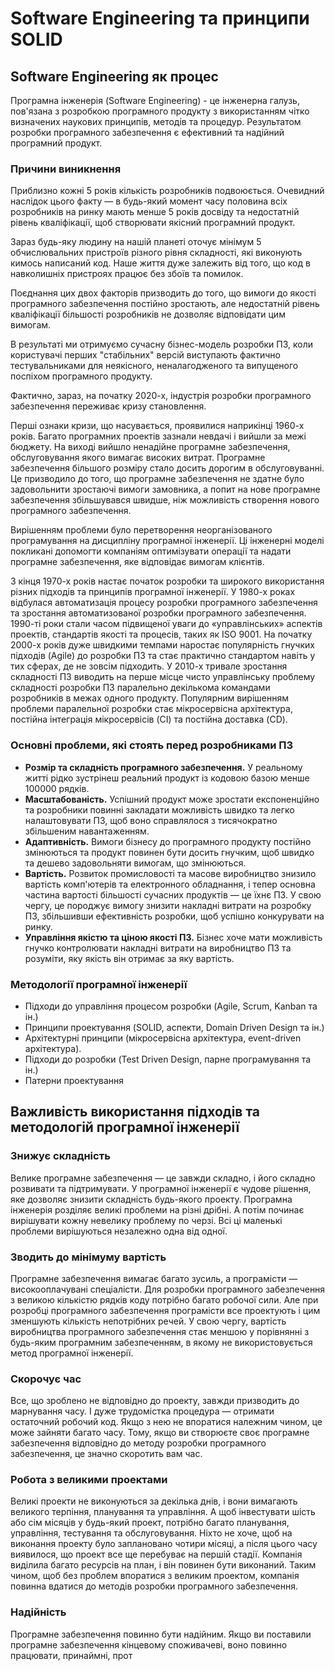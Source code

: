 # Software Engineering та принципи SOLID

## Software Engineering як процес

Програмна інженерія (Software Engineering) - це інженерна галузь, пов'язана з розробкою програмного продукту з використанням чітко визначених наукових принципів, методів та процедур. Результатом розробки програмного забезпечення є ефективний та надійний програмний продукт.

### Причини виникнення

Приблизно кожні 5 років кількість розробників подвоюється. Очевидний наслідок цього факту — в будь-який момент часу половина всіх розробників на ринку мають менше 5 років досвіду та недостатній рівень кваліфікації, щоб створювати якісний програмний продукт.

Зараз будь-яку людину на нашій планеті оточує мінімум 5 обчислювальних пристроїв різного рівня складності, які виконують кимось написаний код. Наше життя дуже залежить від того, що код в навколишніх пристроях працює без збоїв та помилок.

Поєднання цих двох факторів призводить до того, що вимоги до якості програмного забезпечення постійно зростають, але недостатній рівень кваліфікації більшості розробників не дозволяє відповідати цим вимогам.

В результаті ми отримуємо сучасну бізнес-модель розробки ПЗ, коли користувачі перших "стабільних" версій виступають фактично тестувальниками для неякісного, неналагодженого та випущеного поспіхом програмного продукту.

Фактично, зараз, на початку 2020-х, індустрія розробки програмного забезпечення переживає кризу становлення.

Перші ознаки кризи, що насувається, проявилися наприкінці 1960-х років. Багато програмних проектів зазнали невдачі і вийшли за межі бюджету. На виході вийшло ненадійне програмне забезпечення, обслуговування якого вимагає високих витрат. Програмне забезпечення більшого розміру стало досить дорогим в обслуговуванні. Це призводило до того, що програмне забезпечення не здатне було задовольнити зростаючі вимоги замовника, а попит на нове програмне забезпечення збільшувався швидше, ніж можливість створення нового програмного забезпечення.

Вирішенням проблеми було перетворення неорганізованого програмування на дисципліну програмної інженерії. Ці інженерні моделі покликані допомогти компаніям оптимізувати операції та надати програмне забезпечення, яке відповідає вимогам клієнтів.

З кінця 1970-х років настає початок розробки та широкого використання різних підходів та принципів програмної інженерії. У 1980-х роках відбулася автоматизація процесу розробки програмного забезпечення та зростання автоматизованої розробки програмного забезпечення. 1990-ті роки стали часом підвищеної уваги до «управлінських» аспектів проектів, стандартів якості та процесів, таких як ISO 9001. На початку 2000-х років дуже швидкими темпами наростає популярність гнучких підходів (Agile) до розробки ПЗ та стає практично стандартом навіть у тих сферах, де не зовсім підходить. У 2010-х тривале зростання складності ПЗ виводить на перше місце чисто управлінську проблему складності розробки ПЗ паралельно декількома командами розробників в межах одного продукту. Популярним вирішенням проблеми паралельної розробки стає мікросервісна архітектура, постійна інтеграція мікросервісів (CI) та постійна доставка (CD).

### Основні проблеми, які стоять перед розробниками ПЗ

- **Розмір та складність програмного забезпечення.** У реальному житті рідко зустрінеш реальний продукт із кодовою базою менше 100000 рядків.
- **Масштабованість.** Успішний продукт може зростати експоненційно та розробники повинні закладати можливість швидко та легко налаштовувати ПЗ, щоб воно справлялося з тисячократно збільшеним навантаженням.
- **Адаптивність.** Вимоги бізнесу до програмного продукту постійно змінюються та продукт повинен бути досить гнучким, щоб швидко та дешево задовольняти вимогам, що змінюються.
- **Вартість.** Розвиток промисловості та масове виробництво знизило вартість комп'ютерів та електронного обладнання, і тепер основна частина вартості більшості сучасних продуктів — це їхнє ПЗ. У свою чергу, це породжує вимогу знизити накладні витрати на розробку ПЗ, збільшивши ефективність розробки, щоб успішно конкурувати на ринку.
- **Управління якістю та ціною якості ПЗ.** Бізнес хоче мати можливість гнучко контролювати накладні витрати на виробництво ПЗ та розуміти, яку якість він отримає за яку вартість.

### Методології програмної інженерії

- Підходи до управління процесом розробки (Agile, Scrum, Kanban та ін.)
- Принципи проектування (SOLID, аспекти, Domain Driven Design та ін.)
- Архітектурні принципи (мікросервісна архітектура, event-driven архітектура).
- Підходи до розробки (Test Driven Design, парне програмування та ін.)
- Патерни проектування

## Важливість використання підходів та методологій програмної інженерії

### Знижує складність

Велике програмне забезпечення — це завжди складно, і його складно розвивати та підтримувати. У програмної інженерії є чудове рішення, яке дозволяє знизити складність будь-якого проекту. Програмна інженерія розділяє великі проблеми на різні дрібні. А потім починає вирішувати кожну невелику проблему по черзі. Всі ці маленькі проблеми вирішуються незалежно одна від одної.

### Зводить до мінімуму вартість

Програмне забезпечення вимагає багато зусиль, а програмісти — високооплачувані спеціалісти. Для розробки програмного забезпечення з великою кількістю рядків коду потрібно багато робочої сили. Але при розробці програмного забезпечення програмісти все проектують і цим зменшують кількість непотрібних речей. У свою чергу, вартість виробництва програмного забезпечення стає меншою у порівнянні з будь-яким програмним забезпеченням, в якому не використовується метод програмної інженерії.

### Скорочує час

Все, що зроблено не відповідно до проекту, завжди призводить до марнування часу. І дуже трудомістка процедура — отримати остаточний робочий код. Якщо з нею не впоратися належним чином, це може зайняти багато часу. Тому, якщо ви створюєте своє програмне забезпечення відповідно до методу розробки програмного забезпечення, це значно скоротить вам час.

### Робота з великими проектами

Великі проекти не виконуються за декілька днів, і вони вимагають великого терпіння, планування та управління. А щоб інвестувати шість або сім місяців у будь-який проект, потрібно багато планування, управління, тестування та обслуговування. Ніхто не хоче, щоб на виконання проекту було заплановано чотири місяці, а після цього часу виявилося, що проект все ще перебуває на першій стадії. Компанія виділила багато ресурсів на план, і він повинен бути виконаний. Таким чином, щоб без проблем впоратися з великим проектом, компанія повинна вдатися до методів розробки програмного забезпечення.

### Надійність

Програмне забезпечення повинно бути надійним. Якщо ви поставили програмне забезпечення кінцевому споживачеві, воно повинно працювати, принаймні, прот
